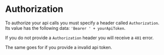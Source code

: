 # Authorization

To authorize your api calls you must specify a header called `Authorization`. Its value has the following data: `'Bearer ' + yourApiToken`.

If you do not provide a `Authorization` header you will receive a `401` error.

The same goes for if you provide a invalid api token.